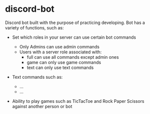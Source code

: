 # discord-bot

Discord bot built with the purpose of practicing developing. Bot has a variety of functions, such as:
-   Set which roles in your server can use certain bot commands
    -   Only Admins can use admin commands
    -   Users with a server role associated with:
        -   full can use all commands except admin ones
        -   game can only use game commands
        -   text can only use text commands

-   Text commands such as:
    -   ...
    -   ...

-   Ability to play games such as TicTacToe and Rock Paper Scissors against another person or bot
